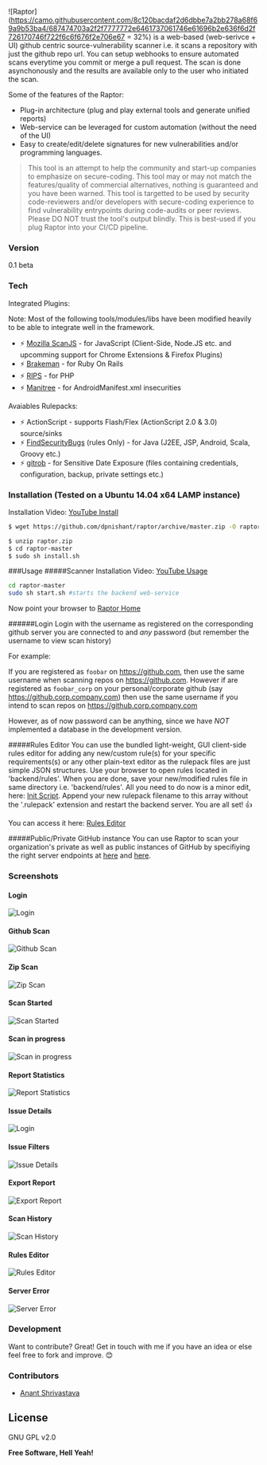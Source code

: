 ![Raptor](https://camo.githubusercontent.com/8c120bacdaf2d6dbbe7a2bb278a68f69a9b53ba4/687474703a2f2f7777772e6461737061746e61696b2e636f6d2f726170746f722f6c6f676f2e706e67 = 32%)
 is a web-based (web-serivce + UI) github centric source-vulnerability scanner i.e. it scans a repository with just the github repo url. You can setup webhooks to ensure automated scans everytime you commit or merge a pull request. The scan is done asynchonously and the results are available only to the user who initiated the scan.

Some of the features of the Raptor:
  - Plug-in architecture (plug and play external tools and generate unified reports)
  - Web-service can be leveraged for custom automation (without the need of the UI) 
  - Easy to create/edit/delete signatures for new vulnerabilities and/or programming languages.

> This tool is an attempt to help the community and start-up companies to 
> emphasize on secure-coding. This tool may or may not match the features/quality of commercial alternatives, nothing is guaranteed and you have been warned. This tool is targetted to be used by security code-reviewers and/or developers with secure-coding experience to find vulnerability entrypoints during code-audits or peer reviews. Please DO NOT trust the tool's output blindly.
> This is best-used if you plug Raptor into your CI/CD pipeline.

### Version
0.1 beta

### Tech

Integrated Plugins:

Note: Most of the following tools/modules/libs have been modified heavily to be able to integrate well in the framework.

* :zap: [Mozilla ScanJS](https://github.com/mozilla/scanjs) - for JavaScript (Client-Side, Node.JS etc. and upcomming support for Chrome Extensions & Firefox Plugins)
* :zap: [Brakeman](http://brakemanscanner.org/) - for Ruby On Rails
* :zap: [RIPS](http://rips-scanner.sourceforge.net/) - for PHP
* :zap: [Manitree](https://github.com/antitree/manitree/) - for AndroidManifest.xml insecurities

Avaiables Rulepacks:
* :zap: ActionScript - supports Flash/Flex (ActionScript 2.0 & 3.0) source/sinks
* :zap: [FindSecurityBugs](http://h3xstream.github.io/find-sec-bugs/)  (rules Only) - for Java (J2EE, JSP, Android, Scala, Groovy etc.)
* :zap: [gitrob](https://github.com/michenriksen/gitrob) - for Sensitive Date Exposure (files containing credentials, configuration, backup, private settings etc.)

### Installation (Tested on a Ubuntu 14.04 x64 LAMP instance)

Installation Video: [YouTube Install](https://www.youtube.com/v/0KneQwJiUFk?start=0&end=537)

```sh
$ wget https://github.com/dpnishant/raptor/archive/master.zip -O raptor.zip
```

```sh
$ unzip raptor.zip
$ cd raptor-master
$ sudo sh install.sh
```

###Usage
#####Scanner
Installation Video: [YouTube Usage](https://www.youtube.com/v/0KneQwJiUFk?start=550)
```sh
cd raptor-master
sudo sh start.sh #starts the backend web-service
```
Now point your browser to [Raptor Home](http://127.0.0.1/raptor/)

######Login
Login with the username as registered on the corresponding github server you are connected to and *any* password (but remember the username to view scan history)

For example: 

If you are registered as `foobar` on https://github.com, then use the same username when scanning repos on https://github.com. However if are registered as `foobar_corp` on your personal/corporate github (say https://github.corp.company.com) then use the same username if you intend to scan repos on https://github.corp.company.com

However, as of now password can be anything, since we have *NOT* implemented a database in the development version.

#####Rules Editor
You can use the bundled light-weight, GUI client-side rules editor for adding any new/custom rule(s) for your specific requirements(s) or any other plain-text editor as the rulepack files are just simple JSON structures. Use your browser to open rules located in 'backend/rules'. When you are done, save your new/modified rules file in same directory i.e. 'backend/rules'. All you need to do now is a minor edit, here: [Init Script](https://github.com/dpnishant/raptor/blob/master/backend/raptor/init.py#L9). Append your new rulepack filename to this array without the '.rulepack' extension and restart the backend server. You are all set! :thumbsup:

You can access it here: [Rules Editor](http://127.0.0.1/raptor/editrules.php)

#####Public/Private GitHub instance
You can use Raptor to scan your organization's private as well as public instances of GitHub by specifiying the right server endpoints at [here](https://github.com/dpnishant/raptor/blob/master/start.sh#L9-L32) and [here](https://github.com/dpnishant/raptor/blob/master/frontend/scan.php#L16-L17).

### Screenshots
#### Login
![Login](https://camo.githubusercontent.com/37df31f7e7faed56192885fe8a9f9b908db09d58/687474703a2f2f7777772e6461737061746e61696b2e636f6d2f726170746f722f6c6f67696e2e706e67)

#### Github Scan 
![Github Scan](https://camo.githubusercontent.com/ccd8c5b7891c5d7c0b1138ee45237ff727c8382e/687474703a2f2f7777772e6461737061746e61696b2e636f6d2f726170746f722f7363616e2e706e67)

#### Zip Scan
![Zip Scan](https://camo.githubusercontent.com/bdafb5d96356f9f3785c2acc8e26250194e99e70/687474703a2f2f7777772e6461737061746e61696b2e636f6d2f726170746f722f7a69705f7363616e2e706e67)

#### Scan Started
![Scan Started](https://camo.githubusercontent.com/9b9a977a38903777d12feb4bdac29d0a8f25b01a/687474703a2f2f7777772e6461737061746e61696b2e636f6d2f726170746f722f7363616e5f73746172742e706e67)

#### Scan in progress
![Scan in progress](https://camo.githubusercontent.com/85d1c08e5a0d6aca084bd154d0c4083ead3ad4d3/687474703a2f2f7777772e6461737061746e61696b2e636f6d2f726170746f722f7363616e5f70726f67726573732e706e67)

#### Report Statistics
![Report Statistics](https://camo.githubusercontent.com/4a2140e6a539320d87be73fad56796b28b8083ca/687474703a2f2f7777772e6461737061746e61696b2e636f6d2f726170746f722f737461746973746963732e706e67)

#### Issue Details
![Login](https://camo.githubusercontent.com/b3af0b377de131e3498a90f794882a28621c0a24/687474703a2f2f7777772e6461737061746e61696b2e636f6d2f726170746f722f6973737565732e706e67)

#### Issue Filters
![Issue Details](https://camo.githubusercontent.com/d743d30de38bea27f485c5236e02d93655404a2a/687474703a2f2f7777772e6461737061746e61696b2e636f6d2f726170746f722f66696c746572732e706e67)

#### Export Report
![Export Report](https://camo.githubusercontent.com/e34c57ee606ce5f1628bc76bb969dd2591a386cd/687474703a2f2f7777772e6461737061746e61696b2e636f6d2f726170746f722f7265706f72745f6578706f72742e706e67)

#### Scan History
![Scan History](https://camo.githubusercontent.com/146d5d2ad2ca728f565c44157204e6067c2a3d2b/687474703a2f2f7777772e6461737061746e61696b2e636f6d2f726170746f722f686973746f72792e706e67)

#### Rules Editor
![Rules Editor](https://camo.githubusercontent.com/0cd1c45576d3f5e361760f40242059e0891f682a/687474703a2f2f7777772e6461737061746e61696b2e636f6d2f726170746f722f72756c65732e706e67)

#### Server Error
![Server Error](https://camo.githubusercontent.com/8bcde473993917ac9f7ff1b497d69ceabf899a0a/687474703a2f2f7777772e6461737061746e61696b2e636f6d2f726170746f722f6e6f74696669636174696f6e732e706e67)

### Development

Want to contribute? Great! 
Get in touch with me if you have an idea or else feel free to fork and improve. :blush:

### Contributors

 - [Anant Shrivastava](https://twitter.com/anantshri)

License
----

GNU GPL v2.0

**Free Software, Hell Yeah!**
